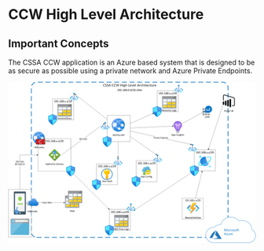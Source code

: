 # CCW High Level Architecture

## Important Concepts

The CSSA CCW application is an Azure based system that is designed to be as secure as possible using a private network and Azure Private Endpoints.

![Architecture diagram](./CSSA-CCW%20High%20Level%20Architecture.png)
